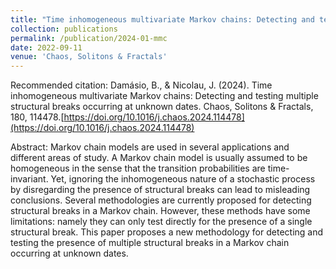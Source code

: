 ```yaml
---
title: "Time inhomogeneous multivariate Markov chains: Detecting and testing multiple structural breaks occurring at unknown dates"
collection: publications
permalink: /publication/2024-01-mmc
date: 2022-09-11
venue: 'Chaos, Solitons & Fractals'
---
```


Recommended citation: Damásio, B., & Nicolau, J. (2024). Time inhomogeneous multivariate Markov chains: Detecting and testing multiple structural breaks occurring at unknown dates. Chaos, Solitons & Fractals, 180, 114478.[https://doi.org/10.1016/j.chaos.2024.114478](https://doi.org/10.1016/j.chaos.2024.114478)

Abstract: Markov chain models are used in several applications and different areas of study. A Markov chain model is usually assumed to be homogeneous in the sense that the transition probabilities are time-invariant. Yet, ignoring the inhomogeneous nature of a stochastic process by disregarding the presence of structural breaks can lead to misleading conclusions. Several methodologies are currently proposed for detecting structural breaks in a Markov chain. However, these methods have some limitations: namely they can only test directly for the presence of a single structural break. This paper proposes a new methodology for detecting and testing the presence of multiple structural breaks in a Markov chain occurring at unknown dates.
